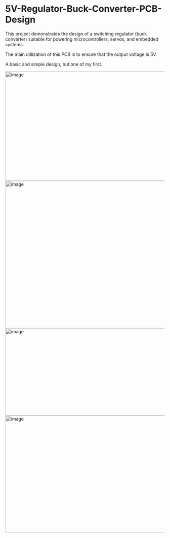 # 5V-Regulator-Buck-Converter-PCB-Design

This project demonstrates the design of a switching regulator (buck converter) suitable for powering microcontrollers, servos, and embedded systems.

The main utilization of this PCB is to ensure that the output voltage is 5V.

A basic and simple design, but one of my first.

<img width="840" height="345" alt="image" src="https://github.com/user-attachments/assets/92e86d6c-218d-405e-ad04-39b5475b4d37" />
<img width="1534" height="464" alt="image" src="https://github.com/user-attachments/assets/4679ebcf-0471-473e-98eb-5a9337f54e1f" />
<img width="746" height="275" alt="image" src="https://github.com/user-attachments/assets/3ffca631-df55-4a12-a894-6568001cbd5b" />
<img width="1242" height="369" alt="image" src="https://github.com/user-attachments/assets/474149ec-5352-4db3-b4a5-93a9a9571cdd" />

